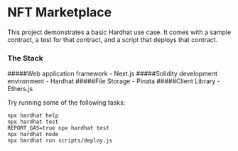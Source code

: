# NFT Marketplace

This project demonstrates a basic Hardhat use case. It comes with a sample contract, a test for that contract, and a script that deploys that contract.

### The Stack
#####Web application framework - Next.js
#####Solidity development environment - Hardhat
#####File Storage - Pinata
#####Client Library - Ethers.js

Try running some of the following tasks:

```shell
npx hardhat help
npx hardhat test
REPORT_GAS=true npx hardhat test
npx hardhat node
npx hardhat run scripts/deploy.js
```
